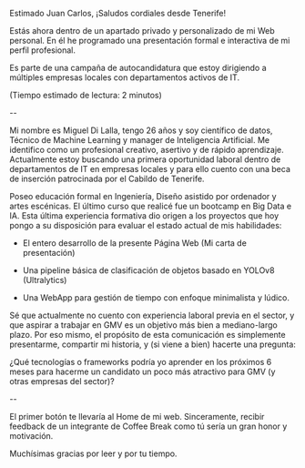 <!-- SALUDO -->
Estimado Juan Carlos,
¡Saludos cordiales desde Tenerife!

<!-- INTRODUCCIÓN -->
Estás ahora dentro de un apartado privado y personalizado de mi Web personal. En él he programado una presentación formal e interactiva de mi perfil profesional.

Es parte de una campaña de autocandidatura que estoy dirigiendo a múltiples empresas locales con departamentos activos de IT.

(Tiempo estimado de lectura: 2 minutos)

<!-- CUERPO -->
--

Mi nombre es Miguel Di Lalla, tengo 26 años y soy científico de datos, Técnico de Machine Learning y manager de Inteligencia Artificial. Me identifico como un profesional creativo, asertivo y de rápido aprendizaje. Actualmente estoy buscando una primera oportunidad laboral dentro de departamentos de IT en empresas locales y para ello cuento con una beca de inserción patrocinada por el Cabildo de Tenerife.

Poseo educación formal en Ingeniería, Diseño asistido por ordenador y artes escénicas. El último curso que realicé fue un bootcamp en Big Data e IA. Esta última experiencia formativa dio origen a los proyectos que hoy pongo a su disposición para evaluar el estado actual de mis habilidades:

- El entero desarrollo de la presente Página Web (Mi carta de presentación)

- Una pipeline básica de clasificación de objetos basado en YOLOv8 (Ultralytics)

- Una WebApp para gestión de tiempo con enfoque minimalista y lúdico.

Sé que actualmente no cuento con experiencia laboral previa en el sector, y que aspirar a trabajar en GMV es un objetivo más bien a mediano-largo plazo. Por eso mismo, el propósito de esta comunicación es simplemente presentarme, compartir mi historia, y (si viene a bien) hacerte una pregunta:

<!-- DESPEDIDA -->
¿Qué tecnologías o frameworks podría yo aprender en los próximos 6 meses para hacerme un candidato un poco más atractivo para GMV (y otras empresas del sector)?

--


El primer botón te llevaría al Home de mi web. Sinceramente, recibir feedback de un integrante de Coffee Break como tú sería un gran honor y motivación.

Muchísimas gracias por leer y por tu tiempo.